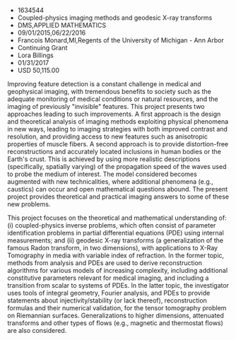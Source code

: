 
* 1634544
* Coupled-physics imaging methods and geodesic X-ray transforms
* DMS,APPLIED MATHEMATICS
* 09/01/2015,06/22/2016
* Francois Monard,MI,Regents of the University of Michigan - Ann Arbor
* Continuing Grant
* Lora Billings
* 01/31/2017
* USD 50,115.00

Improving feature detection is a constant challenge in medical and geophysical
imaging, with tremendous benefits to society such as the adequate monitoring of
medical conditions or natural resources, and the imaging of previously
"invisible" features. This project presents two approaches leading to such
improvements. A first approach is the design and theoretical analysis of imaging
methods exploiting physical phenomena in new ways, leading to imaging strategies
with both improved contrast and resolution, and providing access to new features
such as anisotropic properties of muscle fibers. A second approach is to provide
distortion-free reconstructions and accurately located inclusions in human
bodies or the Earth's crust. This is achieved by using more realistic
descriptions (specifically, spatially varying) of the propagation speed of the
waves used to probe the medium of interest. The model considered becomes
augmented with new technicalities, where additional phenomena (e.g., caustics)
can occur and open mathematical questions abound. The present project provides
theoretical and practical imaging answers to some of these new problems.

This project focuses on the theoretical and mathematical understanding of: (i)
coupled-physics inverse problems, which often consist of parameter
identification problems in partial differential equations (PDE) using internal
measurements; and (ii) geodesic X-ray transforms (a generalization of the famous
Radon transform, in two dimensions), with applications to X-Ray Tomography in
media with variable index of refraction. In the former topic, methods from
analysis and PDEs are used to derive reconstruction algorithms for various
models of increasing complexity, including additional constitutive parameters
relevant for medical imaging, and including a transition from scalar to systems
of PDEs. In the latter topic, the investigator uses tools of integral geometry,
Fourier analysis, and PDEs to provide statements about injectivity/stability (or
lack thereof), reconstruction formulas and their numerical validation, for the
tensor tomography problem on Riemannian surfaces. Generalizations to higher
dimensions, attenuated transforms and other types of flows (e.g., magnetic and
thermostat flows) are also considered.
